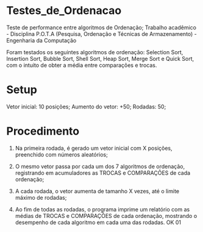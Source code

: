 # Testes_de_Ordenacao
Teste de performance entre algoritmos de Ordenação;
Trabalho acadêmico - Disciplina P.O.T.A (Pesquisa, Ordenação e Técnicas de Armazenamento) - Engenharia da Computação

Foram testados os seguintes algoritmos de ordenação: Selection Sort, Insertion Sort, Bubble Sort, Shell Sort, Heap Sort, Merge Sort e Quick Sort, com o intuito de obter a média entre comparações e trocas.

# Setup
Vetor inicial: 10 posições;
Aumento do vetor: +50;
Rodadas: 50;

# Procedimento
1. Na primeira rodada, é gerado um vetor inicial com X posições, preenchido com números aleatórios;
2. O mesmo vetor passa por cada um dos 7 algoritmos de ordenação, registrando em acumuladores as TROCAS e COMPARAÇÕES de cada ordenação;
3. A cada rodada, o vetor aumenta de tamanho X vezes, até o limite máximo de rodadas;

4. Ao fim de todas as rodadas, o programa imprime um relatório com as médias de TROCAS e COMPARAÇÕES de cada ordenação, mostrando o desempenho de cada algoritmo em cada uma das rodadas. OK 01

